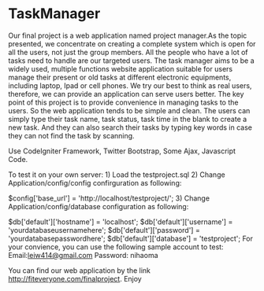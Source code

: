 TaskManager
===========

Our final project is a web application named project manager.As the topic presented, we concentrate on creating a complete system which is open for all the users, not just the group members. All the people who have a lot of tasks need to handle are our targeted users. The task manager aims to be  a widely used, multiple functions website application suitable for users manage their present or old tasks at different electronic equipments, including laptop, Ipad or cell phones. We try our best to think as real users, therefore, we can provide an application can serve users better. The key point of this project is to provide convenience in managing tasks to the users. So the web application tends to be simple and clean. The users can simply type their task name, task status, task time in the blank to create a new task.  And they can also search their tasks by typing key words in case they can not find the task by scanning.

Use CodeIgniter Framework, Twitter Bootstrap, Some Ajax, Javascript Code.

To test it on your own server: 1) Load the testproject.sql 2) Change Application/config/config confirguration as following:

$config['base_url'] = 'http://localhost/testproject/';
3) Change Application/config/database configuration as following:

   $db['default']['hostname'] = 'localhost';
   $db['default']['username'] = 'yourdatabaseusernamehere';
   $db['default']['password'] = 'yourdatabasepasswordhere';
   $db['default']['database'] = 'testproject';
For your convience, you can use the following sample account to test: Email:leiw414@gmail.com Password: nihaoma

You can find our web application by the link http://fiteveryone.com/finalproject. Enjoy
